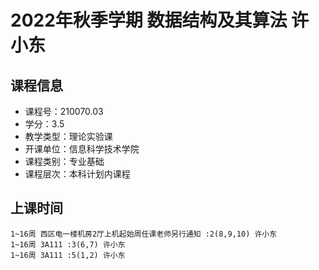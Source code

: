 # 2022年秋季学期 数据结构及其算法 许小东






## 课程信息

- 课程号：210070.03
- 学分：3.5
- 教学类型：理论实验课
- 开课单位：信息科学技术学院
- 课程类别：专业基础
- 课程层次：本科计划内课程

## 上课时间

```
1~16周 西区电一楼机房2厅上机起始周任课老师另行通知 :2(8,9,10) 许小东
1~16周 3A111 :3(6,7) 许小东
1~16周 3A111 :5(1,2) 许小东
```

